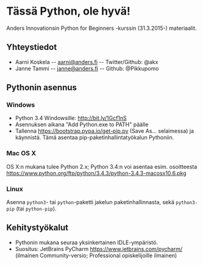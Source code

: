 # Tässä Python, ole hyvä!

Anders Innovationsin Python for Beginners -kurssin (31.3.2015-) materiaalit.

## Yhteystiedot

* Aarni Koskela -- aarni@anders.fi -- Twitter/Github: @akx
* Janne Tammi -- janne@anders.fi -- Github: @Pikkupomo

## Pythonin asennus

### Windows

* Python 3.4 Windowsille: http://bit.ly/1Gcf1nS
* Asennuksen aikana "Add Python.exe to PATH" päälle
* Tallenna https://bootstrap.pypa.io/get-pip.py (Save As... selaimessa)
  ja käynnistä. Tämä asentaa pip-paketinhallintatyökalun Pythoniin.

### Mac OS X

OS X:n mukana tulee Python 2.x; Python 3.4:n voi asentaa esim. osoitteesta
 https://www.python.org/ftp/python/3.4.3/python-3.4.3-macosx10.6.pkg

 
### Linux

Asenna `python3`- tai `python`-paketti jakelun paketinhallinnasta, sekä
`python3-pip` (tai `python-pip`).


## Kehitystyökalut

* Pythonin mukana seuraa yksinkertainen IDLE-ympäristö.
* Suositus: JetBrains PyCharm https://www.jetbrains.com/pycharm/ (ilmainen
  Community-versio; Professional opiskelijoille ilmainen)
  
  
